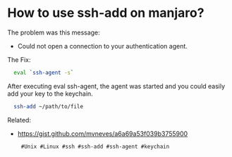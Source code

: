 # How to use ssh-add on manjaro?

The problem was this message:
  - Could not open a connection to your authentication agent.

The Fix:
```sh
  eval `ssh-agent -s`
```
After executing eval ssh-agent, the agent was started and you could
easily add your key to the keychain.

```sh
  ssh-add ~/path/to/file
```

Related: 
 - https://gist.github.com/mvneves/a6a69a53f039b3755900

        #Unix #Linux #ssh #ssh-add #ssh-agent #keychain
